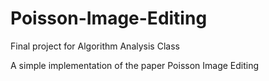 # Poisson-Image-Editing
Final project for Algorithm Analysis Class

A simple implementation of the paper Poisson Image Editing
